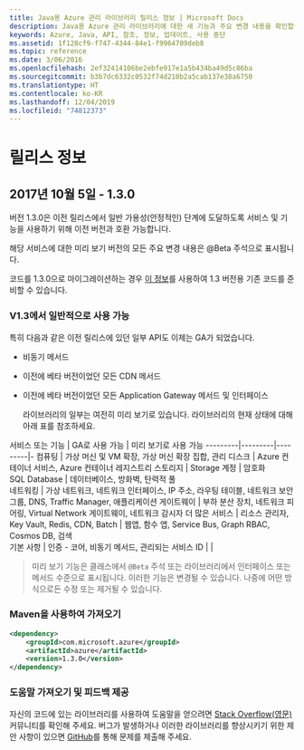 ```yaml
---
title: Java용 Azure 관리 라이브러리 릴리스 정보 | Microsoft Docs
description: Java용 Azure 관리 라이브러리에 대한 새 기능과 주요 변경 내용을 확인합니다.
keywords: Azure, Java, API, 참조, 정보, 업데이트, 사용 중단
ms.assetid: 1f128cf9-f747-4344-84e1-f9964709deb8
ms.topic: reference
ms.date: 3/06/2016
ms.openlocfilehash: 2ef32414106be2ebfe917e1a5b434ba49d5c86ba
ms.sourcegitcommit: b3b7dc6332c0532f74d210b2a5cab137e38a6750
ms.translationtype: HT
ms.contentlocale: ko-KR
ms.lasthandoff: 12/04/2019
ms.locfileid: "74812373"
---
```

# <a name="release-notes"></a>릴리스 정보 

## <a name="october-5-2017---130"></a>2017년 10월 5일 - 1.3.0 

버전 1.3.0은 이전 릴리스에서 일반 가용성(안정적인) 단계에 도달하도록 서비스 및 기능을 사용하기 위해 이전 버전과 호환 가능합니다.

해당 서비스에 대한 미리 보기 버전의 모든 주요 변경 내용은 @Beta 주석으로 표시됩니다.

코드를 1.3.0으로 마이그레이션하는 경우 [이 정보](https://github.com/Azure/azure-sdk-for-java/blob/master/notes/prepare-for-1.3.0.md)를 사용하여 1.3 버전용 기존 코드를 준비할 수 있습니다.

### <a name="generally-availabile-in-v13"></a>V1.3에서 일반적으로 사용 가능

특히 다음과 같은 이전 릴리스에 있던 일부 API도 이제는 GA가 되었습니다.

- 비동기 메서드
- 이전에 베타 버전이었던 모든 CDN 메서드
- 이전에 베타 버전이었던 모든 Application Gateway 메서드 및 인터페이스

  라이브러리의 일부는 여전히 미리 보기로 있습니다. 라이브러리의 현재 상태에 대해 아래 표를 참조하세요.

서비스 또는 기능 | GA로 사용 가능 | 미리 보기로 사용 가능 
---------|---------|---------|-
컴퓨팅  | 가상 머신 및 VM 확장, 가상 머신 확장 집합, 관리 디스크   | Azure 컨테이너 서비스, Azure 컨테이너 레지스트리 
스토리지   |  Storage 계정       |    암호화     
SQL Database  | 데이터베이스, 방화벽, 탄력적 풀              
네트워킹    |  가상 네트워크, 네트워크 인터페이스, IP 주소, 라우팅 테이블, 네트워크 보안 그룹, DNS, Traffic Manager, 애플리케이션 게이트웨이  |    부하 분산 장치, 네트워크 피어링, Virtual Network 게이트웨이, 네트워크 감시자 
더 많은 서비스    |  리소스 관리자, Key Vault, Redis, CDN, Batch       |  웹앱, 함수 앱, Service Bus, Graph RBAC, Cosmos DB, 검색  
기본 사항     |   인증 - 코어, 비동기 메서드, 관리되는 서비스 ID      |      |

> 미리 보기 기능은 클래스에서 `@Beta` 주석 또는 라이브러리에서 인터페이스 또는 메서드 수준으로 표시됩니다. 이러한 기능은 변경될 수 있습니다. 나중에 어떤 방식으로든 수정 또는 제거될 수 있습니다.

### <a name="import-with-maven"></a>Maven을 사용하여 가져오기

```XML
<dependency>
    <groupId>com.microsoft.azure</groupId>
    <artifactId>azure</artifactId>
    <version>1.3.0</version>
</dependency>
```

### <a name="get-help-and-give-feedback"></a>도움말 가져오기 및 피드백 제공

자신의 코드에 있는 라이브러리를 사용하여 도움말을 얻으려면 [Stack Overflow(영문)](http://stackoverflow.com/questions/tagged/azure-java-sdk) 커뮤니티를 확인해 주세요. 버그가 발생하거나 이러한 라이브러리를 향상시키기 위한 제안 사항이 있으면 [GitHub](https://github.com/Azure/azure-sdk-for-java/issues)를 통해 문제를 제출해 주세요.


